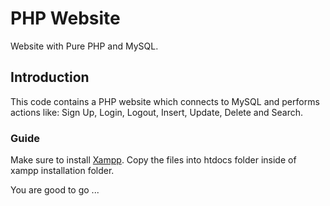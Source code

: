 # PHP Website
Website with Pure PHP and MySQL.

## Introduction
This code contains a PHP website which connects to MySQL and performs actions like:
Sign Up, Login, Logout, Insert, Update, Delete and Search.

### Guide
Make sure to install [Xampp](https://www.apachefriends.org/).
Copy the files into htdocs folder inside of xampp installation folder.

You are good to go ...
